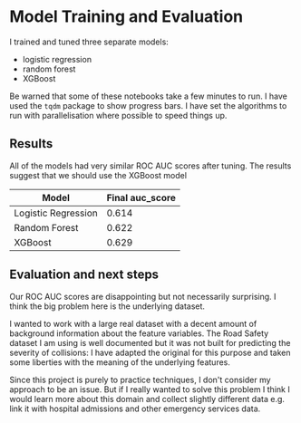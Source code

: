 # Model Training and Evaluation

I trained and tuned three separate models:

- logistic regression
- random forest
- XGBoost

Be warned that some of these notebooks take a few minutes to run. I have used the `tqdm` package to show progress bars. I have set the algorithms to run with parallelisation where possible to speed things up.

## Results
All of the models had very similar ROC AUC scores after tuning. The results suggest that we should use the XGBoost model

| Model               | Final auc_score |
| ------------------- | --------------- |
| Logistic Regression | 0.614           |
| Random Forest       | 0.622           |
| XGBoost             | 0.629           |

## Evaluation and next steps
Our ROC AUC scores are disappointing but not necessarily 
surprising. I think the big problem here is the underlying dataset.

I wanted to work with a large real dataset with a decent amount of background information about the feature variables. The Road Safety dataset I am using is well documented but it was not built for predicting the severity of collisions: I have adapted the original for this purpose and taken some liberties with the meaning of the underlying features.

Since this project is purely to practice techniques, I don't consider my approach to be an issue. But if I really wanted to solve this problem I think I would learn more about this domain and collect slightly different data e.g. link it with hospital admissions and other emergency services data.


